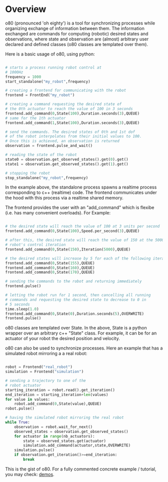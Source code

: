 # Overview

o80 (pronounced 'oh eighty') is a tool for synchronizing processes while organizing exchange of information between them.
The information exchanged are commands for computing (robotic) desired states and observations, where state and observation are (almost) arbitrary user declared and defined classes (o80 classes are templated over them).

Here is a basic usage of o80, using python:

```python

# starts a process running robot control at
# 1000Hz
frequency = 1000
start_standalone("my_robot",frequency)

# creating a frontend for communicating with the robot
frontend = FrontEnd("my_robot")

# creating a command requesting the desired state of
# the 0th actuator to reach the value of 100 in 3 seconds
frontend.add_command(0,State(100),Duration.seconds(3),QUEUE)
# same for the 1th actuator
frontend.add_command(1,State(100),Duration.seconds(3),QUEUE)

# send the commands. The desired states of 0th and 1st dof
# of the robot interpolates from their initial values to 100.
# Once this is achieved, an observation is returned
observation = frontend.pulse_and_wait()

# reading the state of the robot 
state0 = observation.get_observed_states().get(0).get()
state1 = observation.get_observed_states().get(1).get()

# stopping the robot
stop_standalone("my_robot",frequency)

```

In the example above, the standalone process spawns a realtime process corresponding
to c++ (realtime) code. The frontend communicates under the hood with this process via
a realtime shared memory.

The frontend provides the user with an "add_command" which is flexibe (i.e. has many convenient overloads). For Example:

```python

# the desired state will reach the value of 100 at 3 units per second
frontend.add_command(0,State(100),Speed.per_second(3),QUEUE)

# after this, the desired state will reach the value of 150 at the 5000th 
# robot's control iteration
frontend.add_command(0,State(150),Iteration(5000),QUEUE)

# the desired states will increase by 5 for each of the following iteration
frontend.add_command(0,State(155),QUEUE)
frontend.add_command(0,State(160),QUEUE)
frontend.add_command(0,State(170),QUEUE)

# sending the commands to the robot and returning immediately
frontend.pulse()

# letting the robot run for 1 second, then cancelling all running
# commands and requesting the desired state to decrease to 0 in
# 5 seconds
time.sleep(1.0)
frontend.add_command(0,State(0),Duration.seconds(5),OVERWRITE)
frontend.pulse()

```

o80 classes are templated over State. In the above, State is a python wrapper over an arbitrary
c++ "State" class. For example, it can be for an actuator of your robot the desired position and velocity.

o80 can also be used to synchronize processes. Here an example that has a simulated robot mirroring a
a real robot:

```python

robot = Frontend("real_robot")
simulation = Frontend("simulation")

# sending a trajectory to one of the
# robot actuator
starting_iteration = robot.read().get_iteration()
end_iteration = starting_iteration+len(values)
for value in values:
    robot.add_command(0,State(value),QUEUE)
robot.pulse()

# having the simulated robot mirroring the real robot
while True:
    observation = robot.wait_for_next()
    observed_states = observation.get_observed_states()
    for actuator in range(nb_actuators):
        state = observed_states.get(actuator)
        simulation.add_command(actuator,state,OVERWRITE)
    simulation.pulse()
    if observation.get_iteration()>=end_iteration:
        break

```

This is the gist of o80. For a fully commented concrete example / tutorial, you may check: [demos](https://github.com/intelligent-soft-robots/o80_example/tree/master/demos).
